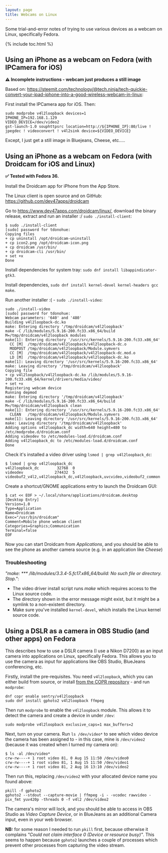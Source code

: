 ```yaml
---
layout: page
title: Webcams on Linux
---
```


Some trial-and-error notes of trying to use various devices as a webcam on Linux, specifically Fedora.

{% include toc.html %}

## Using an iPhone as a webcam on Fedora (with IPCamera for iOS)

**⚠️ Incomplete instructions - webcam just produces a still image**

Based on: <https://steemit.com/technology/@tech.ninja/tech-quickie-convert-your-ipad-iphone-into-a-good-wireless-webcam-in-linux>:

First install the IPCamera app for iOS. Then:

```
sudo modprobe v4l2loopback devices=1
IPHONE_IP=192.168.1.129
VIDEO_DEVICE=/dev/video2
gst-launch-1.0 souphttpsrc location=http://${IPHONE_IP}:80/live ! jpegdec ! videoconvert ! v4l2sink device=${VIDEO_DEVICE}

```

Except, I just get a still image in Bluejeans, Cheese, etc.....

## Using an iPhone as a webcam on Fedora (with Droidcam for iOS and Linux)

**✅ Tested with Fedora 36.**

Install the Droidcam app for iPhone from the App Store.

The Linux client is open source and on GitHub: <https://github.com/dev47apps/droidcam>

Go to <https://www.dev47apps.com/droidcam/linux/>, download the binary release, extract and run an installer :/ `sudo ./install-client`:

```
$ sudo ./install-client 
[sudo] password for tdonohue: 
Copying files
+ cp uninstall /opt/droidcam-uninstall
+ cp icon2.png /opt/droidcam-icon.png
+ cp droidcam /usr/bin/
+ cp droidcam-cli /usr/bin/
+ set +x
Done
```

Install dependencies for system tray: `sudo dnf install libappindicator-gtk3`. 

Install dependencies, `sudo dnf install kernel-devel kernel-headers gcc make`.

Run another installer :( - `sudo ./install-video`:

```
sudo ./install-video 
[sudo] password for tdonohue: 
Webcam parameters: '640' and '480'
Building v4l2loopback-dc.ko
make: Entering directory '/tmp/droidcam/v4l2loopback'
make -C /lib/modules/5.9.16-200.fc33.x86_64/build M=/tmp/droidcam/v4l2loopback modules
make[1]: Entering directory '/usr/src/kernels/5.9.16-200.fc33.x86_64'
  CC [M]  /tmp/droidcam/v4l2loopback/v4l2loopback-dc.o
  MODPOST /tmp/droidcam/v4l2loopback/Module.symvers
  CC [M]  /tmp/droidcam/v4l2loopback/v4l2loopback-dc.mod.o
  LD [M]  /tmp/droidcam/v4l2loopback/v4l2loopback-dc.ko
make[1]: Leaving directory '/usr/src/kernels/5.9.16-200.fc33.x86_64'
make: Leaving directory '/tmp/droidcam/v4l2loopback'
Copying file
+ cp v4l2loopback/v4l2loopback-dc.ko /lib/modules/5.9.16-200.fc33.x86_64/kernel/drivers/media/video/
+ set +x
Registering webcam device
Running depmod
make: Entering directory '/tmp/droidcam/v4l2loopback'
make -C /lib/modules/5.9.16-200.fc33.x86_64/build M=/tmp/droidcam/v4l2loopback clean
make[1]: Entering directory '/usr/src/kernels/5.9.16-200.fc33.x86_64'
  CLEAN   /tmp/droidcam/v4l2loopback/Module.symvers
make[1]: Leaving directory '/usr/src/kernels/5.9.16-200.fc33.x86_64'
make: Leaving directory '/tmp/droidcam/v4l2loopback'
Adding options v4l2loopback_dc width=640 height=480 to /etc/modprobe.d/droidcam.conf
Adding videodev to /etc/modules-load.d/droidcam.conf
Adding v4l2loopback_dc to /etc/modules-load.d/droidcam.conf
Done
```

Check it's installed a video driver using `lsmod | grep v4l2loopback_dc`:

```
$ lsmod | grep v4l2loopback_dc
v4l2loopback_dc        32768  0
videodev              274432  5 videobuf2_v4l2,v4l2loopback_dc,v4l2loopback,uvcvideo,videobuf2_common
```

Create a shortcut/GNOME applications entry to launch the Droidcam GUI:

```
$ cat << EOF > ~/.local/share/applications/droidcam.desktop 
[Desktop Entry]
Version=1.0
Type=Application
Name=Droidcam
Exec="/usr/bin/droidcam"
Comment=Mobile phone webcam client
Categories=Graphics;Communication
Terminal=false
EOF
```

Now you can start Droidcam from _Applications_, and you should be able to see the phone as another camera source (e.g. in an application like _Cheese_)

### Troubleshooting

_"make: *** /lib/modules/3.3.4-5.fc17.x86_64/build: No such file or directory.  Stop."_:

- The video driver install script runs _make_ which requires access to the Linux source code.
- The directory shown in the error message might exist, but it might be a symlink to a non-existent directory.
- Make sure you've installed `kernel-devel`, which installs the Linux kernel source code.

## Using a DSLR as a camera in OBS Studio (and other apps) on Fedora

This describes how to use a DSLR camera (I use a Nikon D7200) as an input camera into applications on Linux, specifically Fedora. This allows you to use the camera as input for applications like OBS Studio, BlueJeans conferencing, etc.

Firstly, install the pre-requisites. You need `v4l2loopback`, which you can either build from source, or install [from the COPR repository](https://copr.fedorainfracloud.org/coprs/sentry/v4l2loopback/) - and run `modprobe`:

```
dnf copr enable sentry/v4l2loopback
sudo dnf install gphoto2 v4l2loopback ffmpeg
```

Then run `modprobe` to enable the `v4l2loopback` module. This allows it to detect the camera and create a device in under `/dev`:

```
sudo modprobe v4l2loopback exclusive_caps=1 max_buffers=2
```

Next, turn on your camera. Run `ls /dev/video*` to see which video device the camera has been assigned to - in this case, mine is `/dev/video2` (because it was created when I turned my camera on):

```
$ ls -al /dev/video*
crw-rw----+ 1 root video 81, 0 Aug 15 11:50 /dev/video0
crw-rw----+ 1 root video 81, 1 Aug 15 11:50 /dev/video1
crw-rw----+ 1 root video 81, 2 Aug 16 13:10 /dev/video2
```

Then run this, replacing `/dev/video2` with your allocated device name you found above:

```
pkill -f gphoto2   
gphoto2 --stdout --capture-movie | ffmpeg -i - -vcodec rawvideo -pix_fmt yuv420p -threads 0 -f v4l2 /dev/video2
```

The camera's mirror will lock, and you should be able to access in OBS Studio as _Video Capture Device_, or in BlueJeans as an additional Camera input, even in your web browser.

**NB:** for some reason I needed to run `pkill` first, because otherwise it complains _"Could not claim interface 0 (Device or resource busy)"_. This seems to happen because `gphoto2` launches a couple of processes which prevent other processes from capturing the video stream.


